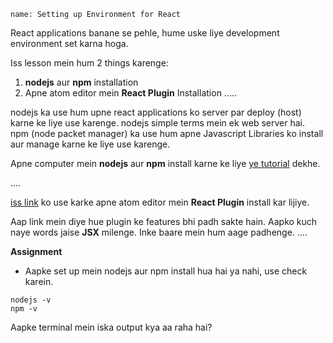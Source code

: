 ```ngMeta
name: Setting up Environment for React
```

React applications banane se pehle, hume uske liye development environment set karna hoga. 

Iss lesson mein hum 2 things karenge:

1. **nodejs** aur **npm** installation
2. Apne atom editor mein **React Plugin** Installation
.....

nodejs ka use hum upne react applications ko server par deploy (host) karne ke liye use karenge. nodejs simple terms mein ek web server hai. npm (node packet manager) ka use hum apne Javascript Libraries ko install aur manage karne ke liye use karenge.

Apne computer mein **nodejs** aur **npm** install karne ke liye [ye tutorial](https://www.digitalocean.com/community/tutorials/how-to-install-node-js-on-ubuntu-16-04) dekhe.

....

[iss link](https://orktes.github.io/atom-react/) ko use karke apne atom editor mein **React Plugin** install kar lijiye.

Aap link mein diye hue plugin ke features bhi padh sakte hain. Aapko kuch naye words jaise **JSX** milenge. Inke baare mein hum aage padhenge.
....

**Assignment**

- Aapke set up mein nodejs aur npm install hua hai ya nahi, use check karein.

```
nodejs -v
npm -v
```

Aapke terminal mein iska output kya aa raha hai?



